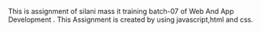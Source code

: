 This is assignment of silani mass it training batch-07 of Web And App Development .
This Assignment is created by using javascript,html and css.
